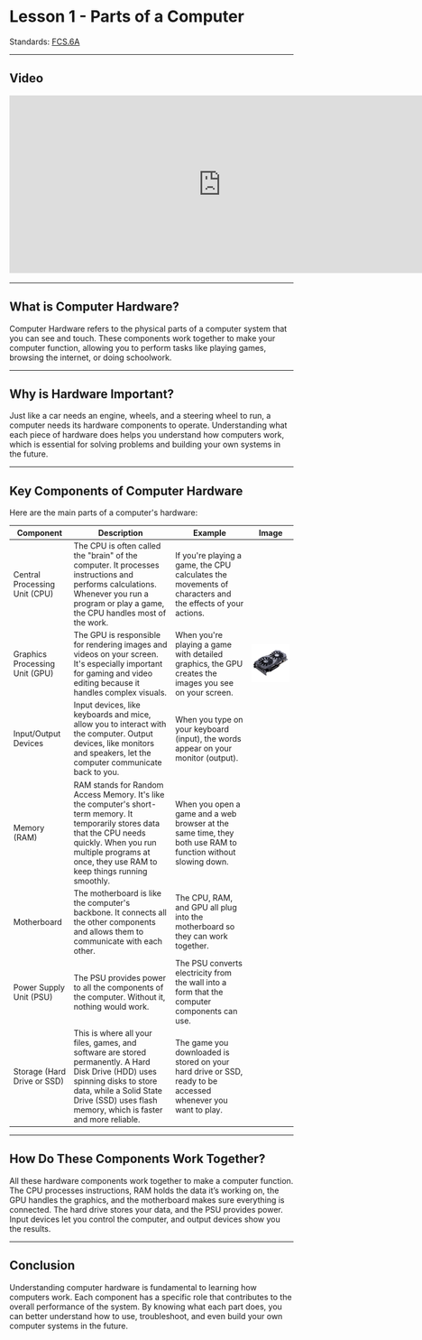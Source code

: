 # Lesson 1 - Parts of a Computer

Standards: [FCS.6A](../../standards.md#fcs6a)

---

## Video

<iframe width="750" height="315" src="https://www.youtube.com/embed/mX2JQ8XvlKs?si=Mp6gQby6zoqWINbc" frameborder="0" allow="accelerometer; autoplay; clipboard-write; encrypted-media; gyroscope; picture-in-picture" allowfullscreen></iframe>

---

## What is Computer Hardware?

Computer Hardware refers to the physical parts of a computer system that you can see and touch. These components work together to make your computer function, allowing you to perform tasks like playing games, browsing the internet, or doing schoolwork.

---

## Why is Hardware Important?

Just like a car needs an engine, wheels, and a steering wheel to run, a computer needs its hardware components to operate. Understanding what each piece of hardware does helps you understand how computers work, which is essential for solving problems and building your own systems in the future.

---

## Key Components of Computer Hardware

Here are the main parts of a computer's hardware:

| Component                      | Description                                                                                                                                                                                                                   | Example                                                                                                      | Image                                                                                                                                              |
| ------------------------------ | ----------------------------------------------------------------------------------------------------------------------------------------------------------------------------------------------------------------------------- | ------------------------------------------------------------------------------------------------------------ | -------------------------------------------------------------------------------------------------------------------------------------------------- |
| Central Processing Unit (CPU)  | The CPU is often called the "brain" of the computer. It processes instructions and performs calculations. Whenever you run a program or play a game, the CPU handles most of the work.                                        | If you're playing a game, the CPU calculates the movements of characters and the effects of your actions.    |                                                                                                                                                    |
| Graphics Processing Unit (GPU) | The GPU is responsible for rendering images and videos on your screen. It's especially important for gaming and video editing because it handles complex visuals.                                                             | When you're playing a game with detailed graphics, the GPU creates the images you see on your screen.        | ![GPU](https://github.com/crookedlungs/mr_b_game_dev_book/blob/888cee5fbff3efa091b1268d7b3653af18720527/media/images/PartsOfACpu/gpu.png?raw=true) |
| Input/Output Devices           | Input devices, like keyboards and mice, allow you to interact with the computer. Output devices, like monitors and speakers, let the computer communicate back to you.                                                        | When you type on your keyboard (input), the words appear on your monitor (output).                           |                                                                                                                                                    |
| Memory (RAM)                   | RAM stands for Random Access Memory. It's like the computer's short-term memory. It temporarily stores data that the CPU needs quickly. When you run multiple programs at once, they use RAM to keep things running smoothly. | When you open a game and a web browser at the same time, they both use RAM to function without slowing down. |                                                                                                                                                    |
| Motherboard                    | The motherboard is like the computer's backbone. It connects all the other components and allows them to communicate with each other.                                                                                         | The CPU, RAM, and GPU all plug into the motherboard so they can work together.                               |                                                                                                                                                    |
| Power Supply Unit (PSU)        | The PSU provides power to all the components of the computer. Without it, nothing would work.                                                                                                                                 | The PSU converts electricity from the wall into a form that the computer components can use.                 |                                                                                                                                                    |
| Storage (Hard Drive or SSD)    | This is where all your files, games, and software are stored permanently. A Hard Disk Drive (HDD) uses spinning disks to store data, while a Solid State Drive (SSD) uses flash memory, which is faster and more reliable.    | The game you downloaded is stored on your hard drive or SSD, ready to be accessed whenever you want to play. |                                                                                                                                                    |

---

## How Do These Components Work Together?

All these hardware components work together to make a computer function. The CPU processes instructions, RAM holds the data it’s working on, the GPU handles the graphics, and the motherboard makes sure everything is connected. The hard drive stores your data, and the PSU provides power. Input devices let you control the computer, and output devices show you the results.

---

## Conclusion

Understanding computer hardware is fundamental to learning how computers work. Each component has a specific role that contributes to the overall performance of the system. By knowing what each part does, you can better understand how to use, troubleshoot, and even build your own computer systems in the future.
